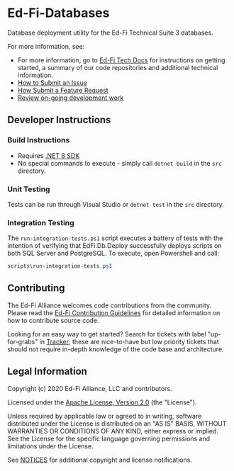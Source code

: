 # Ed-Fi-Databases

Database deployment utility for the Ed-Fi Technical Suite 3 databases.

For more information, see:

* For more information, go to [Ed-Fi Tech Docs](https://techdocs.ed-fi.org/) for instructions on getting started, a summary of our code repositories and additional technical information.
* [How to Submit an Issue](https://techdocs.ed-fi.org/display/ETKB/How+To%3A+Submit+an+Issue)
* [How Submit a Feature Request](https://techdocs.ed-fi.org/display/ETKB/How+To%3A+Submit+a+Feature+Request)
* [Review on-going development work](https://tracker.ed-fi.org/projects/EDFI/)

## Developer Instructions

### Build Instructions

- Requires [.NET 8 SDK](https://dotnet.microsoft.com/download)
- No special commands to execute - simply call `dotnet build` in the `src`
  directory.

### Unit Testing

Tests can be run through Visual Studio or `dotnet test` in the `src` directory.

### Integration Testing

The `run-integration-tests.ps1` script executes a battery of tests with the
intention of verifying that EdFi.Db.Deploy successfully deploys scripts on both
SQL Server and PostgreSQL. To execute, open Powershell and call:

```powershell
scripts\run-integration-tests.ps1
```

## Contributing

The Ed-Fi Alliance welcomes code contributions from the community. Please read
the [Ed-Fi Contribution
Guidelines](https://techdocs.ed-fi.org/display/ETKB/Code+Contribution+Guidelines)
for detailed information on how to contribute source code.

Looking for an easy way to get started? Search for tickets with label
"up-for-grabs" in [Tracker](https://tracker.ed-fi.org/issues/?filter=14105); these are nice-to-have but low priority tickets that should not
require in-depth knowledge of the code base and architecture.

## Legal Information

Copyright (c) 2020 Ed-Fi Alliance, LLC and contributors.

Licensed under the [Apache License, Version 2.0](LICENSE) (the "License").

Unless required by applicable law or agreed to in writing, software
distributed under the License is distributed on an "AS IS" BASIS,
WITHOUT WARRANTIES OR CONDITIONS OF ANY KIND, either express or implied.
See the License for the specific language governing permissions and
limitations under the License.

See [NOTICES](NOTICES.md) for additional copyright and license notifications.
